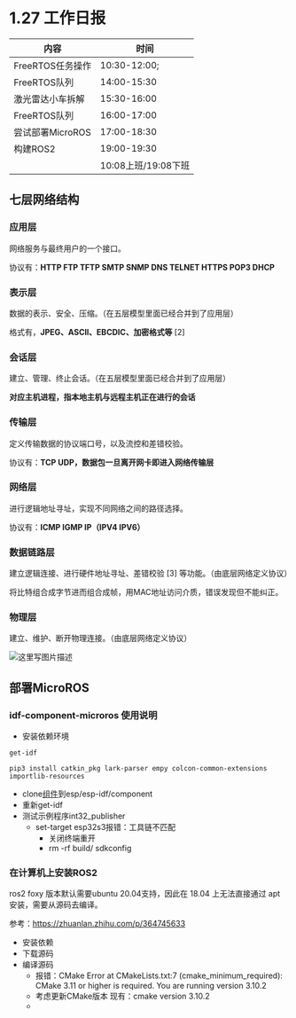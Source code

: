 # 1.27 工作日报
| 内容             | 时间                |
| ---------------- | ------------------- |
| FreeRTOS任务操作 | 10:30-12:00;        |
| FreeRTOS队列     | 14:00-15:30         |
| 激光雷达小车拆解 | 15:30-16:00         |
| FreeRTOS队列     | 16:00-17:00         |
| 尝试部署MicroROS | 17:00-18:30         |
| 构建ROS2         | 19:00-19:30         |
|                  | 10:08上班/19:08下班 |



## 七层网络结构

### 应用层

网络服务与最终用户的一个接口。

协议有：**HTTP FTP TFTP SMTP SNMP DNS TELNET HTTPS POP3 DHCP**

### 表示层

数据的表示、安全、压缩。（在五层模型里面已经合并到了应用层）

格式有，**JPEG、ASCll、EBCDIC、加密格式等** [2] 

### 会话层

建立、管理、终止会话。（在五层模型里面已经合并到了应用层）

**对应主机进程，指本地主机与远程主机正在进行的会话**

### 传输层

定义传输数据的协议端口号，以及流控和差错校验。

协议有：**TCP UDP，数据包一旦离开网卡即进入网络传输层**

### 网络层

进行逻辑地址寻址，实现不同网络之间的路径选择。

协议有：**ICMP IGMP IP（IPV4 IPV6）**

### 数据链路层

建立逻辑连接、进行硬件地址寻址、差错校验 [3] 等功能。（由底层网络定义协议）

将比特组合成字节进而组合成帧，用MAC地址访问介质，错误发现但不能纠正。

### 物理层

建立、维护、断开物理连接。（由底层网络定义协议）

![这里写图片描述](https://img-blog.csdn.net/20170822222325781?watermark/2/text/aHR0cDovL2Jsb2cuY3Nkbi5uZXQvU2lsZW5jZU9P/font/5a6L5L2T/fontsize/400/fill/I0JBQkFCMA==/dissolve/70/gravity/SouthEast)

## 部署MicroROS

### idf-component-microros 使用说明

* 安装依赖环境

`get-idf`

`pip3 install catkin_pkg lark-parser empy colcon-common-extensions importlib-resources`

* clone[组件](https://github.com/micro-ROS/micro_ros_espidf_component.git)到esp/esp-idf/component
* 重新get-idf
* 测试示例程序int32_publisher
  * set-target esp32s3报错：工具链不匹配
    * 关闭终端重开
    * rm -rf build/ sdkconfig

### 在计算机上安装ROS2

ros2 foxy 版本默认需要ubuntu 20.04支持，因此在 18.04 上无法直接通过 apt 安装，需要从源码去编译。

参考：https://zhuanlan.zhihu.com/p/364745633

* 安装依赖
* 下载源码
* 编译源码
  * 报错：CMake Error at CMakeLists.txt:7 (cmake_minimum_required):
      CMake 3.11 or higher is required.  You are running version 3.10.2
  * 考虑更新CMake版本 现有：cmake version 3.10.2
  * 
